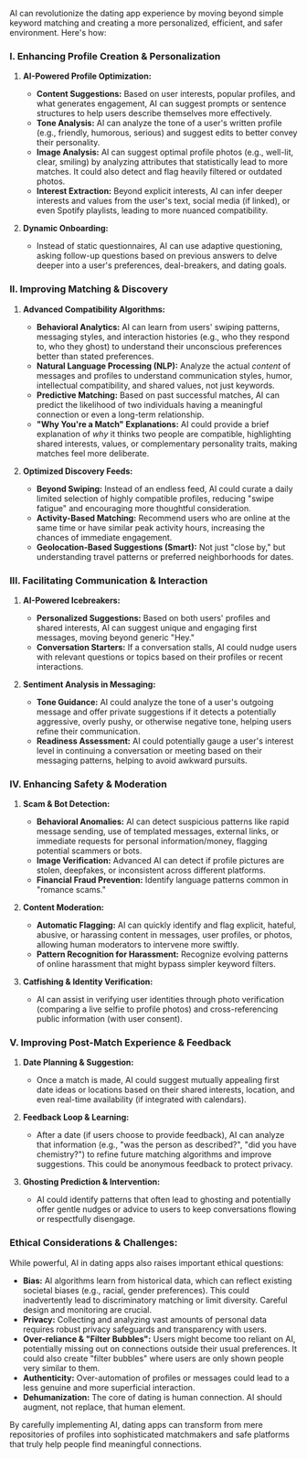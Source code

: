 AI can revolutionize the dating app experience by moving beyond simple keyword matching and creating a more personalized, efficient, and safer environment. Here's how:

### I. Enhancing Profile Creation & Personalization

1.  **AI-Powered Profile Optimization:**
    *   **Content Suggestions:** Based on user interests, popular profiles, and what generates engagement, AI can suggest prompts or sentence structures to help users describe themselves more effectively.
    *   **Tone Analysis:** AI can analyze the tone of a user's written profile (e.g., friendly, humorous, serious) and suggest edits to better convey their personality.        
    *   **Image Analysis:** AI can suggest optimal profile photos (e.g., well-lit, clear, smiling) by analyzing attributes that statistically lead to more matches. It could also detect and flag heavily filtered or outdated photos.
    *   **Interest Extraction:** Beyond explicit interests, AI can infer deeper interests and values from the user's text, social media (if linked), or even Spotify playlists, leading to more nuanced compatibility.

2.  **Dynamic Onboarding:**
    *   Instead of static questionnaires, AI can use adaptive questioning, asking follow-up questions based on previous answers to delve deeper into a user's preferences, deal-breakers, and dating goals.

### II. Improving Matching & Discovery

1.  **Advanced Compatibility Algorithms:**
    *   **Behavioral Analytics:** AI can learn from users' swiping patterns, messaging styles, and interaction histories (e.g., who they respond to, who they ghost) to understand their unconscious preferences better than stated preferences.
    *   **Natural Language Processing (NLP):** Analyze the actual *content* of messages and profiles to understand communication styles, humor, intellectual compatibility, and shared values, not just keywords.
    *   **Predictive Matching:** Based on past successful matches, AI can predict the likelihood of two individuals having a meaningful connection or even a long-term relationship.
    *   **"Why You're a Match" Explanations:** AI could provide a brief explanation of *why* it thinks two people are compatible, highlighting shared interests, values, or complementary personality traits, making matches feel more deliberate.

2.  **Optimized Discovery Feeds:**
    *   **Beyond Swiping:** Instead of an endless feed, AI could curate a daily limited selection of highly compatible profiles, reducing "swipe fatigue" and encouraging more thoughtful consideration.
    *   **Activity-Based Matching:** Recommend users who are online at the same time or have similar peak activity hours, increasing the chances of immediate engagement.       
    *   **Geolocation-Based Suggestions (Smart):** Not just "close by," but understanding travel patterns or preferred neighborhoods for dates.

### III. Facilitating Communication & Interaction

1.  **AI-Powered Icebreakers:**
    *   **Personalized Suggestions:** Based on both users' profiles and shared interests, AI can suggest unique and engaging first messages, moving beyond generic "Hey."       
    *   **Conversation Starters:** If a conversation stalls, AI could nudge users with relevant questions or topics based on their profiles or recent interactions.

2.  **Sentiment Analysis in Messaging:**
    *   **Tone Guidance:** AI could analyze the tone of a user's outgoing message and offer private suggestions if it detects a potentially aggressive, overly pushy, or otherwise negative tone, helping users refine their communication.
    *   **Readiness Assessment:** AI could potentially gauge a user's interest level in continuing a conversation or meeting based on their messaging patterns, helping to avoid awkward pursuits.

### IV. Enhancing Safety & Moderation

1.  **Scam & Bot Detection:**
    *   **Behavioral Anomalies:** AI can detect suspicious patterns like rapid message sending, use of templated messages, external links, or immediate requests for personal information/money, flagging potential scammers or bots.
    *   **Image Verification:** Advanced AI can detect if profile pictures are stolen, deepfakes, or inconsistent across different platforms.
    *   **Financial Fraud Prevention:** Identify language patterns common in "romance scams."

2.  **Content Moderation:**
    *   **Automatic Flagging:** AI can quickly identify and flag explicit, hateful, abusive, or harassing content in messages, user profiles, or photos, allowing human moderators to intervene more swiftly.
    *   **Pattern Recognition for Harassment:** Recognize evolving patterns of online harassment that might bypass simpler keyword filters.

3.  **Catfishing & Identity Verification:**
    *   AI can assist in verifying user identities through photo verification (comparing a live selfie to profile photos) and cross-referencing public information (with user consent).

### V. Improving Post-Match Experience & Feedback

1.  **Date Planning & Suggestion:**
    *   Once a match is made, AI could suggest mutually appealing first date ideas or locations based on their shared interests, location, and even real-time availability (if integrated with calendars).

2.  **Feedback Loop & Learning:**
    *   After a date (if users choose to provide feedback), AI can analyze that information (e.g., "was the person as described?", "did you have chemistry?") to refine future matching algorithms and improve suggestions. This could be anonymous feedback to protect privacy.

3.  **Ghosting Prediction & Intervention:**
    *   AI could identify patterns that often lead to ghosting and potentially offer gentle nudges or advice to users to keep conversations flowing or respectfully disengage.  

### Ethical Considerations & Challenges:

While powerful, AI in dating apps also raises important ethical questions:

*   **Bias:** AI algorithms learn from historical data, which can reflect existing societal biases (e.g., racial, gender preferences). This could inadvertently lead to discriminatory matching or limit diversity. Careful design and monitoring are crucial.
*   **Privacy:** Collecting and analyzing vast amounts of personal data requires robust privacy safeguards and transparency with users.
*   **Over-reliance & "Filter Bubbles":** Users might become too reliant on AI, potentially missing out on connections outside their usual preferences. It could also create "filter bubbles" where users are only shown people very similar to them.
*   **Authenticity:** Over-automation of profiles or messages could lead to a less genuine and more superficial interaction.
*   **Dehumanization:** The core of dating is human connection. AI should augment, not replace, that human element.

By carefully implementing AI, dating apps can transform from mere repositories of profiles into sophisticated matchmakers and safe platforms that truly help people find meaningful connections.